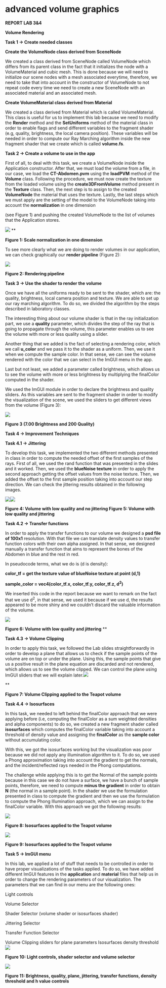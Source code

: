 # advanced volume graphics
 


**REPORT LAB 3&4**

**Volume Rendering**

**Task 1 → Create needed classes**

**Create the VolumeNode class derived from SceneNode**

We created a class derived from SceneNode called VolumeNode which differs from its parent class in the fact that it initializes the node with a VolumeMaterial and cubic mesh. This is done because we will need to initialize our scene nodes with a mesh associated everytime, therefore, we need to take that into account in the constructor of VolumeNode to not repeat code every time we need to create a new SceneNode with an associated material and an associated mesh.

**Create VolumeMaterial class derived from Material**

We created a class derived from Material which is called VolumeMaterial. This class is useful for us to implement this lab because we need to modify the **Render** method and the **SetUniforms** method of the material class in order to enable flags and send different variables to the fragment shader (e.g, quality, brightness, the local camera position). These variables will be needed in order to compute our Ray Marching algorithm inside the new fragment shader that we create which is called **volume.fs**.


**Task 2 → Create a volume to use in the app**

First of all, to deal with this task, we create a VolumeNode inside the Application constructor. After that, we must load the volume from a file, in our case, we load the **CT-Abdomen.pvm** using the **loadPVM** method of the **Volume** class. Following the procedure, we must now create the texture from the loaded volume using the **create3DFromVolume** method present in the **Texture** class. Then, the next step is to assign to the created **VolumeNode** the material that uses the texture. Lastly, the last steps which we must apply are the setting of the model to the VolumeNode taking into account the **normalization** in one dimension 

(see Figure 1)  and pushing the created VolumeNode to the list of volumes that the Application stores. 

![](Aspose.Words.5ba4161d-974f-427e-9313-b00db1bb7615.002.png)
**



**Figure 1: Scale normalization in one dimension**



To see more clearly what we are doing to render volumes in our application, we can check graphically our **render pipeline** (Figure 2):

![](Aspose.Words.5ba4161d-974f-427e-9313-b00db1bb7615.003.png)















**Figure 2: Rendering pipeline**


**Task 3 → Use the shader to render the volume**

Once we have all the uniforms ready to be sent to the shader, which are: the quality, brightness, local camera position and texture. We are able to set up our ray marching algorithm. To do so, we divided the algorithm by the steps described in laboratory classes.

The interesting thing about our volume shader is that in the ray initialization part, we use a **quality** parameter, which divides the step of the ray that is going to propagate through the volume, this parameter enables us to see the volume with more or less quality using a slider.

Another thing that we added is the fact of selecting a rendering color, which we call **u\_color** and we pass it to the shader as a uniform. Then, we use it when we compute the sample color. In that sense, we can see the volume rendered with the color that we can select in the ImGUI menu in the app.

Last but not least, we added a parameter called brightness, which allows us to see the volume with more or less brightness by multiplying the finalColor computed in the shader.




We used the ImGUI module in order to declare the brightness and quality sliders. As this variables are sent to the fragment shader in order to modify the visualization of the scene, we used the sliders to get different views from the volume (Figure 3):

![](Aspose.Words.5ba4161d-974f-427e-9313-b00db1bb7615.004.png)















**Figure 3 (7.00 Brightness and 200 Quality)**


**Task 4 → Improvement Techniques**

**Task 4.1 → Jittering**

To develop this task, we implemented the two different methods presented in class in order to compute the needed offset of the first samples of the rays. First of all, we used the rand function that was presented in the slides and it worked. Then, we used the **blueNoise texture** in order to apply the second approach getting the offset values from the noise texture. Then, we added the offset to the first sample position taking into account our step direction. We can check the jittering results obtained in the following images.

![](Aspose.Words.5ba4161d-974f-427e-9313-b00db1bb7615.005.png)![](Aspose.Words.5ba4161d-974f-427e-9313-b00db1bb7615.006.png)









**Figure 4: Volume with low quality and no jittering		      Figure 5: Volume with low quality and jittering**


**Task 4.2 → Transfer functions**

In order to apply the transfer functions to our volume we designed a **psd file of 100x1** resolution. With that file we can translate density values to transfer function colors with their own alpha assigned. In that sense, we designed manually a transfer function that aims to represent the bones of the Abdomen in blue and the rest in red.

In pseudocode terms, what we do is (d is density):



**color\_tf = get the texture value of blueNoise texture at point (d,1)**

<b>sample_color = vec4(color_tf.x, color_tf.y, color_tf.z, d<sup>2</sup>)</b>

We inserted this code in the report because we want to remark on the fact that we use d<sup>2</sup>, in that sense, we used it because if we use d, the results appeared to be more shiny and we couldn’t discard the valuable information of the volume.

![](Aspose.Words.5ba4161d-974f-427e-9313-b00db1bb7615.007.png)











**Figure 6: Volume with low quality and jittering**
**


**Task 4.3 → Volume Clipping**

In order to apply this task, we followed the Lab slides straightforwardly in order to develop a plane that allows us to check if the sample points of the volume are on top or under the plane. Using this, the sample points that give us a positive result in the plane equation are discarded and not rendered, which allows us to see the volume clipped. We can control the plane using ImGUI sliders that we will explain later.![](Aspose.Words.5ba4161d-974f-427e-9313-b00db1bb7615.008.png)


**	 

**Figure 7: Volume Clipping applied to the Teapot volume**




**Task 4.4 → Isosurfaces**

In this task, we needed to left behind the finalColor approach that we were applying before (i.e, computing the finalColor as a sum weighted densities and alpha components) to do so, we created a new fragment shader called **isosurfaces** which computes the finalColor variable taking into account a threshold of density value and assigning the **finalColor** as the **sample color** without accumulating color. 

With this, we got the isosurfaces working but the visualization was poor because we did not apply any illumination algorithm to it. To do so, we used a Phong approximation taking into account the gradient to get the normals, and the incident/reflected rays needed in the Phong computations.

The challenge while applying this is to get the Normal of the sample points because in this case we do not have a surface, we have a bunch of sample points, therefore, we need to compute **minus the gradient** in order to obtain **N** (the normal in a sample point). In the shader we use the formulation presented in class to compute the gradient and then we use the formulation to compute the Phong Illumination approach, which we can assign to the finalColor variable. With this approach we got the following results:

![](Aspose.Words.5ba4161d-974f-427e-9313-b00db1bb7615.009.png)









**Figure 8: Isosurfaces applied to the Teapot volume**

![](Aspose.Words.5ba4161d-974f-427e-9313-b00db1bb7615.010.png)











**Figure 9: Isosurfaces applied to the Teapot volume**

**Task 5 → ImGUI menu** 

In this lab, we applied a lot of stuff that needs to be controlled in order to have proper visualizations of the tasks applied. To do so, we have added different ImGUI features in the **application** and **material** files that help us in order to change the rendering parameters of our visualization. The parameters that we can find in our menu are the following ones:

Light controls

Volume Selector

Shader Selector (volume shader or isosurfaces shader)

Jittering Selector

Transfer Function Selector

Volume Clipping sliders for plane parameters
Isosurfaces density threshold
![](Aspose.Words.5ba4161d-974f-427e-9313-b00db1bb7615.011.png)







**Figure 10: Light controls, shader selector and volume selector**

![](Aspose.Words.5ba4161d-974f-427e-9313-b00db1bb7615.012.png)





**Figure 11: Brightness, quality, plane, jittering, transfer functions, density threshold and h value controls**

